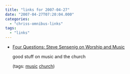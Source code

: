 ```yaml
---
title: "links for 2007-04-27"
date: "2007-04-27T07:20:04.000"
categories: 
  - "chriss-omnibus-links"
tags: 
  - "links"
---
```


- [Four Questions: Steve Sensenig on Worship and Music](http://www.internetmonk.com/archive/four-questions-steve-sensenig-on-worship-and-music)
    
    good stuff on music and the church
    
    (tags: [music](http://del.icio.us/hubbsc/music) [church](http://del.icio.us/hubbsc/church))
